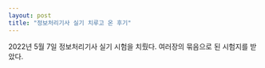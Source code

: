 ```yaml
---
layout: post
title: "정보처리기사 실기 치루고 온 후기"
---
```


2022년 5월 7일 정보처리기사 실기 시험을 치뤘다.
여러장의 묶음으로 된 시험지를 받았다.

